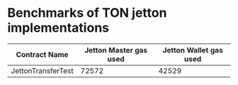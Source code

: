 # Benchmarks of TON jetton implementations

| Contract Name | Jetton Master gas used | Jetton Wallet gas used |
|---------------|------------------------|------------------------|
| JettonTransferTest | 72572 | 42529 |
